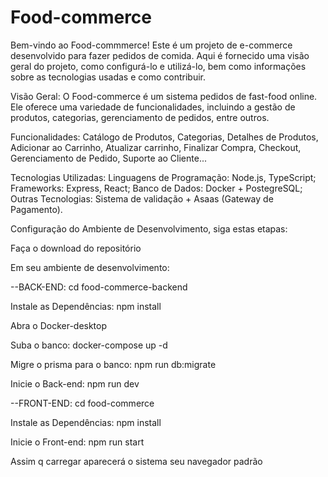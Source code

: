 # Food-commerce

Bem-vindo ao Food-commmerce! Este é um projeto de e-commerce desenvolvido para fazer pedidos de comida. Aqui é fornecido uma visão geral do projeto, como configurá-lo e utilizá-lo, bem como informações sobre as tecnologias usadas e como contribuir.

Visão Geral: O Food-commerce é um sistema pedidos de fast-food online. Ele oferece uma variedade de funcionalidades, incluindo a gestão de produtos, categorias, gerenciamento de pedidos, entre outros.

Funcionalidades: Catálogo de Produtos, Categorias, Detalhes de Produtos, Adicionar ao Carrinho, Atualizar carrinho, Finalizar Compra, Checkout, Gerenciamento de Pedido, Suporte ao Cliente...

Tecnologias Utilizadas: Linguagens de Programação: Node.js, TypeScript; Frameworks: Express, React; Banco de Dados: Docker + PostegreSQL; Outras Tecnologias: Sistema de validação + Asaas (Gateway de Pagamento).

Configuração do Ambiente de Desenvolvimento, siga estas etapas:

Faça o download do repositório

Em seu ambiente de desenvolvimento:

--BACK-END: cd food-commerce-backend

Instale as Dependências: npm install

Abra o Docker-desktop

Suba o banco: docker-compose up -d

Migre o prisma para o banco: npm run db:migrate

Inicie o Back-end: npm run dev

--FRONT-END: cd food-commerce

Instale as Dependências: npm install

Inicie o Front-end: npm run start

Assim q carregar aparecerá o sistema seu navegador padrão
